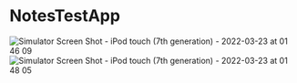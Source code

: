 # NotesTestApp
![Simulator Screen Shot - iPod touch (7th generation) - 2022-03-23 at 01 46 09](https://user-images.githubusercontent.com/39233500/159588709-5cc5e0c6-3b21-4d00-b7da-1ad8f030168d.png)
![Simulator Screen Shot - iPod touch (7th generation) - 2022-03-23 at 01 48 05](https://user-images.githubusercontent.com/39233500/159588891-6ac6dec1-ccd4-470c-9106-d02e2e8bff24.png)
